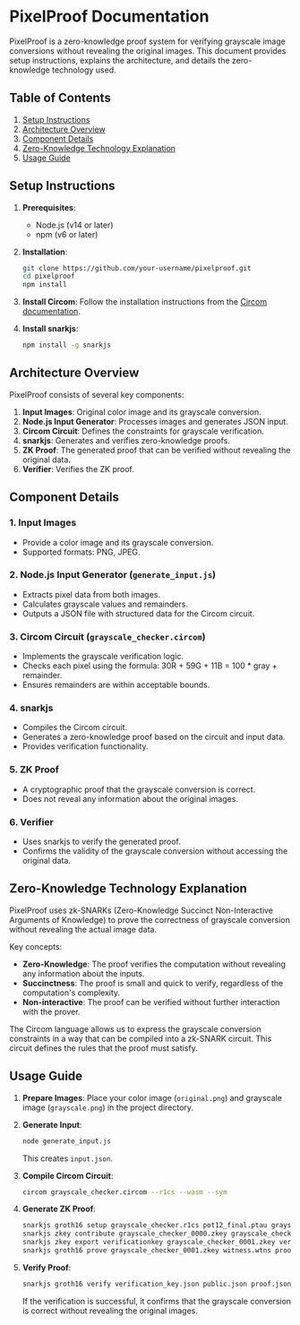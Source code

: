 # PixelProof Documentation

PixelProof is a zero-knowledge proof system for verifying grayscale image conversions without revealing the original images. This document provides setup instructions, explains the architecture, and details the zero-knowledge technology used.

## Table of Contents

1. [Setup Instructions](#setup-instructions)
2. [Architecture Overview](#architecture-overview)
3. [Component Details](#component-details)
4. [Zero-Knowledge Technology Explanation](#zero-knowledge-technology-explanation)
5. [Usage Guide](#usage-guide)

## Setup Instructions

1. **Prerequisites**:
   - Node.js (v14 or later)
   - npm (v6 or later)

2. **Installation**:
   ```bash
   git clone https://github.com/your-username/pixelproof.git
   cd pixelproof
   npm install
   ```

3. **Install Circom**:
   Follow the installation instructions from the [Circom documentation](https://docs.circom.io/getting-started/installation/).

4. **Install snarkjs**:
   ```bash
   npm install -g snarkjs
   ```

## Architecture Overview

PixelProof consists of several key components:

1. **Input Images**: Original color image and its grayscale conversion.
2. **Node.js Input Generator**: Processes images and generates JSON input.
3. **Circom Circuit**: Defines the constraints for grayscale verification.
4. **snarkjs**: Generates and verifies zero-knowledge proofs.
5. **ZK Proof**: The generated proof that can be verified without revealing the original data.
6. **Verifier**: Verifies the ZK proof.

## Component Details

### 1. Input Images
- Provide a color image and its grayscale conversion.
- Supported formats: PNG, JPEG.

### 2. Node.js Input Generator (`generate_input.js`)
- Extracts pixel data from both images.
- Calculates grayscale values and remainders.
- Outputs a JSON file with structured data for the Circom circuit.

### 3. Circom Circuit (`grayscale_checker.circom`)
- Implements the grayscale verification logic.
- Checks each pixel using the formula: 30R + 59G + 11B = 100 * gray + remainder.
- Ensures remainders are within acceptable bounds.

### 4. snarkjs
- Compiles the Circom circuit.
- Generates a zero-knowledge proof based on the circuit and input data.
- Provides verification functionality.

### 5. ZK Proof
- A cryptographic proof that the grayscale conversion is correct.
- Does not reveal any information about the original images.

### 6. Verifier
- Uses snarkjs to verify the generated proof.
- Confirms the validity of the grayscale conversion without accessing the original data.

## Zero-Knowledge Technology Explanation

PixelProof uses zk-SNARKs (Zero-Knowledge Succinct Non-Interactive Arguments of Knowledge) to prove the correctness of grayscale conversion without revealing the actual image data.

Key concepts:
- **Zero-Knowledge**: The proof verifies the computation without revealing any information about the inputs.
- **Succinctness**: The proof is small and quick to verify, regardless of the computation's complexity.
- **Non-interactive**: The proof can be verified without further interaction with the prover.

The Circom language allows us to express the grayscale conversion constraints in a way that can be compiled into a zk-SNARK circuit. This circuit defines the rules that the proof must satisfy.

## Usage Guide

1. **Prepare Images**:
   Place your color image (`original.png`) and grayscale image (`grayscale.png`) in the project directory.

2. **Generate Input**:
   ```bash
   node generate_input.js
   ```
   This creates `input.json`.

3. **Compile Circom Circuit**:
   ```bash
   circom grayscale_checker.circom --r1cs --wasm --sym
   ```

4. **Generate ZK Proof**:
   ```bash
   snarkjs groth16 setup grayscale_checker.r1cs pot12_final.ptau grayscale_checker_0000.zkey
   snarkjs zkey contribute grayscale_checker_0000.zkey grayscale_checker_0001.zkey --name="First contribution" -v
   snarkjs zkey export verificationkey grayscale_checker_0001.zkey verification_key.json
   snarkjs groth16 prove grayscale_checker_0001.zkey witness.wtns proof.json public.json
   ```

5. **Verify Proof**:
   ```bash
   snarkjs groth16 verify verification_key.json public.json proof.json
   ```

   If the verification is successful, it confirms that the grayscale conversion is correct without revealing the original images.